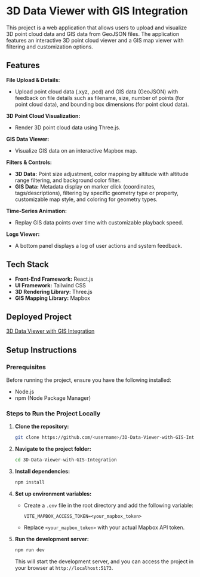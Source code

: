 # 3D Data Viewer with GIS Integration

This project is a web application that allows users to upload and visualize 3D point cloud data and GIS data from GeoJSON files. The application features an interactive 3D point cloud viewer and a GIS map viewer with filtering and customization options.

## Features

**File Upload & Details:**

*   Upload point cloud data (.xyz, .pcd) and GIS data (GeoJSON) with feedback on file details such as filename, size, number of points (for point cloud data), and bounding box dimensions (for point cloud data).

**3D Point Cloud Visualization:**

*   Render 3D point cloud data using Three.js.

**GIS Data Viewer:**

*   Visualize GIS data on an interactive Mapbox map.

**Filters & Controls:**

*   **3D Data:** Point size adjustment, color mapping by altitude with altitude range filtering, and background color filter.
*   **GIS Data:** Metadata display on marker click (coordinates, tags/descriptions), filtering by specific geometry type or property, customizable map style, and coloring for geometry types.

**Time-Series Animation:**

*   Replay GIS data points over time with customizable playback speed.

**Logs Viewer:**

*   A bottom panel displays a log of user actions and system feedback.

## Tech Stack

*   **Front-End Framework:** React.js
*   **UI Framework:** Tailwind CSS
*   **3D Rendering Library:** Three.js
*   **GIS Mapping Library:** Mapbox

## Deployed Project

[3D Data Viewer with GIS Integration](https://3d-data-viewer-with-gis-integration.netlify.app/)

## Setup Instructions

### Prerequisites

Before running the project, ensure you have the following installed:

*   Node.js
*   npm (Node Package Manager)

### Steps to Run the Project Locally

1.  **Clone the repository:**

    ```bash
    git clone https://github.com/<username>/3D-Data-Viewer-with-GIS-Integration.git
    ```

2.  **Navigate to the project folder:**

    ```bash
    cd 3D-Data-Viewer-with-GIS-Integration
    ```

3.  **Install dependencies:**

    ```bash
    npm install
    ```

4.  **Set up environment variables:**

    *   Create a `.env` file in the root directory and add the following variable:

        ```
        VITE_MAPBOX_ACCESS_TOKEN=<your_mapbox_token>
        ```

    *   Replace `<your_mapbox_token>` with your actual Mapbox API token.

5.  **Run the development server:**

    ```bash
    npm run dev
    ```

    This will start the development server, and you can access the project in your browser at `http://localhost:5173`.
